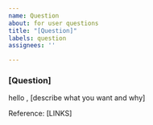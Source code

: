 ```yaml
---
name: Question
about: for user questions
title: "[Question]"
labels: question
assignees: ''

---
```


### [Question]
hello , [describe what you want and why]

Reference: [LINKS]
